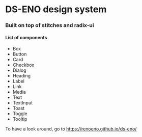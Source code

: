 # DS-ENO design system

### Built on top of stitches and radix-ui

#### List of components

- Box
- Button
- Card
- Checkbox
- Dialog
- Heading
- Label
- Link
- Media
- Text
- TextInput
- Toast
- Toggle
- Tooltip

To have a look around, go to https://renoeno.github.io/ds-eno/
